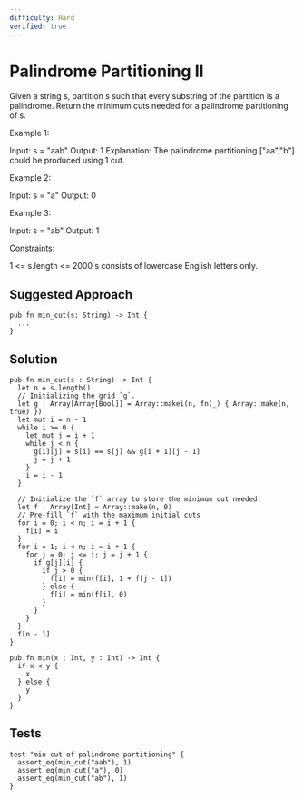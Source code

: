 ```yaml
---
difficulty: Hard
verified: true
---
```


# Palindrome Partitioning II

Given a string s, partition s such that every substring of the partition is a palindrome.
Return the minimum cuts needed for a palindrome partitioning of s.

Example 1:

Input: s = "aab"
Output: 1
Explanation: The palindrome partitioning ["aa","b"] could be produced using 1 cut.

Example 2:

Input: s = "a"
Output: 0

Example 3:

Input: s = "ab"
Output: 1

Constraints:

1 <= s.length <= 2000
s consists of lowercase English letters only.

## Suggested Approach

```mbt nocheck
pub fn min_cut(s: String) -> Int {
  ...
}
```

## Solution

```mbt
pub fn min_cut(s : String) -> Int {
  let n = s.length()
  // Initializing the grid `g`.
  let g : Array[Array[Bool]] = Array::makei(n, fn(_) { Array::make(n, true) })
  let mut i = n - 1
  while i >= 0 {
    let mut j = i + 1
    while j < n {
      g[i][j] = s[i] == s[j] && g[i + 1][j - 1]
      j = j + 1
    }
    i = i - 1
  }

  // Initialize the `f` array to store the minimum cut needed.
  let f : Array[Int] = Array::make(n, 0)
  // Pre-fill `f` with the maximum initial cuts
  for i = 0; i < n; i = i + 1 {
    f[i] = i
  }
  for i = 1; i < n; i = i + 1 {
    for j = 0; j <= i; j = j + 1 {
      if g[j][i] {
        if j > 0 {
          f[i] = min(f[i], 1 + f[j - 1])
        } else {
          f[i] = min(f[i], 0)
        }
      }
    }
  }
  f[n - 1]
}

pub fn min(x : Int, y : Int) -> Int {
  if x < y {
    x
  } else {
    y
  }
}
```

## Tests

```moonbit
test "min cut of palindrome partitioning" {
  assert_eq(min_cut("aab"), 1)
  assert_eq(min_cut("a"), 0)
  assert_eq(min_cut("ab"), 1)
}
```
